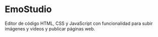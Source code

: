 # EmoStudio
Editor de código HTML, CSS y JavaScript con funcionalidad para subir imágenes y videos y publicar páginas web.
